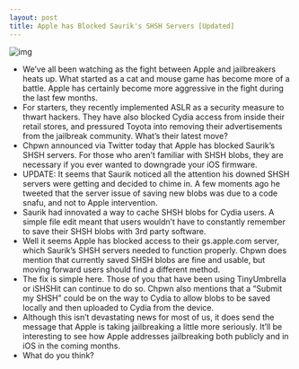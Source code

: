 ```yaml
---
layout: post
title: Apple has Blocked Saurik's SHSH Servers [Updated]
---
```

![img](http://media.idownloadblog.com/wp-content/uploads/2011/04/blocked-shsh-tweet.png)
* We’ve all been watching as the fight between Apple and jailbreakers heats up. What started as a cat and mouse game has become more of a battle. Apple has certainly become more aggressive in the fight during the last few months.
* For starters, they recently implemented ASLR as a security measure to thwart hackers. They have also blocked Cydia access from inside their retail stores, and pressured Toyota into removing their advertisements from the jailbreak community. What’s their latest move?
* Chpwn announced via Twitter today that Apple has blocked Saurik’s SHSH servers. For those who aren’t familiar with SHSH blobs, they are necessary if you ever wanted to downgrade your iOS firmware.
* UPDATE: It seems that Saurik noticed all the attention his downed SHSH servers were getting and decided to chime in. A few moments ago he tweeted that the server issue of saving new blobs was due to a code snafu, and not to Apple intervention.
* Saurik had innovated a way to cache SHSH blobs for Cydia users. A simple file edit meant that users wouldn’t have to constantly remember to save their SHSH blobs with 3rd party software.
* Well it seems Apple has blocked access to their gs.apple.com server, which Saurik’s SHSH servers needed to function properly. Chpwn does mention that currently saved SHSH blobs are fine and usable, but moving forward users should find a different method.
* The fix is simple here. Those of you that have been using TinyUmbrella or iSHSHit can continue to do so. Chpwn also mentions that a “Submit my SHSH” could be on the way to Cydia to allow blobs to be saved locally and then uploaded to Cydia from the device.
* Although this isn’t devastating news for most of us, it does send the message that Apple is taking jailbreaking a little more seriously. It’ll be interesting to see how Apple addresses jailbreaking both publicly and in iOS in the coming months.
* What do you think?

